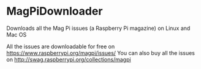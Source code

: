 # MagPiDownloader
Downloads all the Mag Pi issues (a Raspberry Pi magazine) on Linux and Mac OS

All the issues are downloadable for free on https://www.raspberrypi.org/magpi/issues/
You can also buy all the issues on http://swag.raspberrypi.org/collections/magpi
